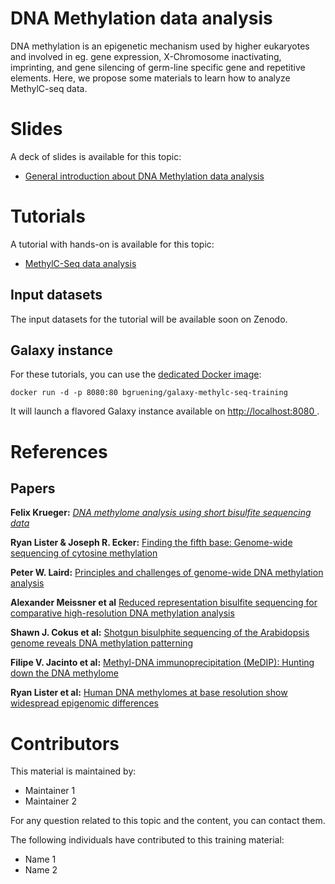 DNA Methylation data analysis
=============================

DNA methylation is an epigenetic mechanism used by higher eukaryotes and involved in eg. gene expression, X-Chromosome inactivating, imprinting, and gene silencing of germ-line specific gene and repetitive elements.
Here, we propose some materials to learn how to analyze MethylC-seq data.

# Slides

A deck of slides is available for this topic:

- [General introduction about DNA Methylation data analysis](http://galaxyproject.github.io/training-material/MethylC-Seq/slides/)

# Tutorials

A tutorial with hands-on is available for this topic:

- [MethylC-Seq data analysis](tutorials/methylc_seq.md)

## Input datasets

The input datasets for the tutorial will be available soon on Zenodo.

## Galaxy instance

For these tutorials, you can use the [dedicated Docker image](docker/README.md):

```
docker run -d -p 8080:80 bgruening/galaxy-methylc-seq-training
```

It will launch a flavored Galaxy instance available on
[http://localhost:8080 ](http://localhost:8080).

# References

## Papers

**Felix Krueger:** [*DNA methylome analysis using short bisulfite sequencing data*](http://www.nature.com/nmeth/journal/v9/n2/abs/nmeth.1828.html)

**Ryan Lister & Joseph R. Ecker:** [Finding the fifth base: Genome-wide sequencing of cytosine methylation](http://genome.cshlp.org/content/19/6/959.long)

**Peter W. Laird:** [Principles and challenges of genome-wide DNA methylation analysis](http://www.nature.com/nrg/journal/v11/n3/full/nrg2732.html)

**Alexander Meissner et al** [Reduced representation bisulfite sequencing for comparative high-resolution DNA methylation analysis](http://nar.oxfordjournals.org/content/33/18/5868.long)

**Shawn J. Cokus et al:** [Shotgun bisulphite sequencing of the Arabidopsis genome reveals DNA methylation patterning](http://www.nature.com/nature/journal/v452/n7184/full/nature06745.html)

**Filipe V. Jacinto et al:** [Methyl-DNA immunoprecipitation (MeDIP): Hunting down the DNA methylome](http://www.biotechniques.com/BiotechniquesJournal/2008/January/Methyl-DNA-immunoprecipitation-MeDIP-Hunting-down-the-DNA-methylome/biotechniques-44645.html)

**Ryan Lister et al:** [Human DNA methylomes at base resolution show widespread epigenomic differences](http://www.nature.com/nature/journal/v462/n7271/full/nature08514.html)

# Contributors

This material is maintained by:

- Maintainer 1
- Maintainer 2

For any question related to this topic and the content, you can contact them.

The following individuals have contributed to this training material:

- Name 1
- Name 2
